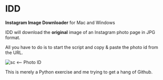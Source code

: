 # IDD
**Instagram Image Downloader** for Mac and Windows

IDD will download the **original** image of an Instagram photo page in JPG format.

All you have to do is to start the script and copy & paste the photo id from the URL. 

![sc](https://i.imgur.com/FiHKRxx.jpg)  <-- Photo ID

This is merely a Python exercise and me trying to get a hang of Github. 
